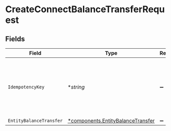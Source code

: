 # CreateConnectBalanceTransferRequest


## Fields

| Field                                                                                 | Type                                                                                  | Required                                                                              | Description                                                                           | Example                                                                               |
| ------------------------------------------------------------------------------------- | ------------------------------------------------------------------------------------- | ------------------------------------------------------------------------------------- | ------------------------------------------------------------------------------------- | ------------------------------------------------------------------------------------- |
| `IdempotencyKey`                                                                      | **string*                                                                             | :heavy_minus_sign:                                                                    | A unique key to ensure idempotent requests. This key should be a UUID v4 string.      | 123e4567-e89b-12d3-a456-426                                                           |
| `EntityBalanceTransfer`                                                               | [*components.EntityBalanceTransfer](../../models/components/entitybalancetransfer.md) | :heavy_minus_sign:                                                                    | N/A                                                                                   |                                                                                       |
